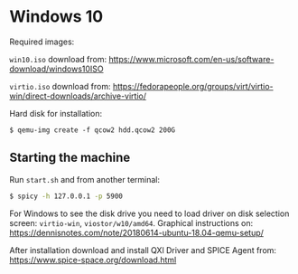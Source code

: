# Windows 10

Required images:

`win10.iso` download from: https://www.microsoft.com/en-us/software-download/windows10ISO

`virtio.iso` download from: https://fedorapeople.org/groups/virt/virtio-win/direct-downloads/archive-virtio/

Hard disk for installation:

    $ qemu-img create -f qcow2 hdd.qcow2 200G

## Starting the machine

Run `start.sh` and from another terminal:
```sh
$ spicy -h 127.0.0.1 -p 5900
```

For Windows to see the disk drive you need to load driver on disk selection screen: `virtio-win`, `viostor/w10/amd64`. Graphical instructions on: https://dennisnotes.com/note/20180614-ubuntu-18.04-qemu-setup/

After installation download and install QXl Driver and SPICE Agent from: https://www.spice-space.org/download.html
